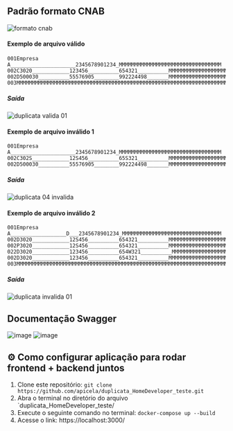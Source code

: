 ## Padrão formato CNAB

![formato cnab](https://github.com/apicela/duplicata_HomeDeveloper_teste/assets/105384228/9e0c2aee-9221-4b93-9e88-1761b42b0c59)

#### Exemplo de arquivo válido
```
001Empresa A_____________________2345678901234_MMMMMMMMMMMMMMMMMMMMMMMMMMMMMMMMM
002C3020____________123456__________654321__________MMMMMMMMMMMMMMMMMMMMMMMMMMMM
002D500030__________55576905________992224498_______MMMMMMMMMMMMMMMMMMMMMMMMMMMM
003MMMMMMMMMMMMMMMMMMMMMMMMMMMMMMMMMMMMMMMMMMMMMMMMMMMMMMMMMMMMMMMMMMMMMMMMMMMMM
```
##### Saída

![duplicata valida 01](https://github.com/apicela/duplicata_HomeDeveloper_teste/assets/105384228/0dcec49c-17c0-42c1-a0d9-54be89302b9a)


#### Exemplo de arquivo inválido 1 
```
001Empresa A_____________________2345678901234_MMMMMMMMMMMMMMMMMMMMMMMMMMMMMMMMM
002C302S____________12S456__________65S321__________MMMMMMMMMMMMMMMMMMMMMMMMMMMM
002D500030__________55576905________992224498_______MMMMMMMMMMMMMMMMMMMMMMMMMMMM
```
##### Saída

![duplicata 04 invalida](https://github.com/apicela/duplicata_HomeDeveloper_teste/assets/105384228/7155bd0b-d813-4a3c-8e34-0544bc0f979c)


#### Exemplo de arquivo inválido 2 
```
001Empresa A__________________D___2345678901234_MMMMMMMMMMMMMMMMMMMMMMMMMMMMMMMM
002D3020____________12S456__________654321__________MMMMMMMMMMMMMMMMMMMMMMMMMMMM
002P3020____________12S456__________654321__________MMMMMMMMMMMMMMMMMMMMMMMMMMMM
022D3020____________123456__________654W321__________MMMMMMMMMMMMMMMMMMMMMMMMMMMM
002D3020____________123456__________654321__________MMMMMMMMMMMMMMMMMMMMMMMMMMMM
003MMMMMMMMMMMMMMMMMMMMMMMMMMMMMMMMMMMMMMMMMMMMMMMMMMMMMMMMMMMMMMMMMMMMMMMMMMMMM
```
##### Saída

![duplicata invalida 01](https://github.com/apicela/duplicata_HomeDeveloper_teste/assets/105384228/ddef6311-6ee7-42b9-b501-779d64bff1cb)


## Documentação Swagger
![image](https://github.com/apicela/duplicata_HomeDeveloper_teste/assets/105384228/da4c59e1-32ff-457e-88a0-dbe0cb95003b)
![image](https://github.com/apicela/duplicata_HomeDeveloper_teste/assets/105384228/9fce14b2-10db-442e-a05e-ae2e95ccbce0)




## ⚙️ Como configurar aplicação para rodar frontend + backend juntos
1. Clone este repositório: ``` git clone https://github.com/apicela/duplicata_HomeDeveloper_teste.git ```
2. Abra o terminal no diretório do arquivo `duplicata_HomeDeveloper_teste/
3. Execute o seguinte comando no terminal: `docker-compose up --build`
4. Acesse o link: https://localhost:3000/ 

